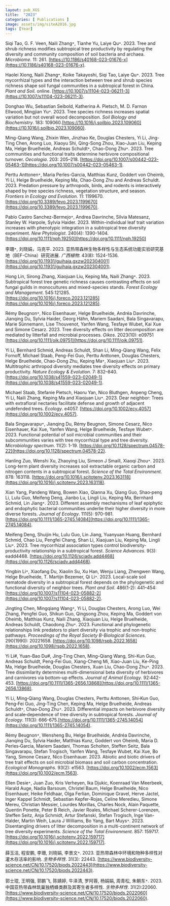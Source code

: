 ```yaml
---
layout: pub_XGS
title:  "2023"
categories: [ Publications ]
image: assets/img/siteA2016.jpg
tags: [Year]
---
```

Siqi Tao, G. F. Veen, Naili Zhang<code>&ast;</code>, Tianhe Yu, Laiye Qu<code>&ast;</code>. 2023. Tree and shrub richness modifies subtropical tree productivity by regulating the diversity and community composition of soil bacteria and archaea. *Microbiome*. 11: 261. [https://10.1186/s40168-023-01676-x](https://10.1186/s40168-023-01676-x).

Haolei Xiong, Naili Zhang<code>&ast;</code>, Koike Takayoshi, Siqi Tao, Laiye Qu<code>&ast;</code>. 2023. Tree mycorrhizal types and the interaction between tree and shrub species richness shape soil fungal communities in a subtropical forest in China. *Plant and Soil*. online. [https://10.1007/s11104-023-06211-3](https://10.1007/s11104-023-06211-3). 

Donghao Wu, Sebastian Seibold, Katherina A. Pietsch, M. D. Farnon Ellwood, Mingjian Yu<code>&ast;</code>. 2023. Tree species richness increases spatial variation but not overall wood decomposition. *Soil Biology and Biochemistry*. 183: 109060.[https://10.1016/j.soilbio.2023.109060](https://10.1016/j.soilbio.2023.109060).

Ming-Qiang Wang, Zhixin Wen, Jinzhao Ke, Douglas Chesters, Yi Li, Jing-Ting Chen, Arong Luo, Xiaoyu Shi, Qing-Song Zhou, Xiao-Juan Liu, Keping Ma, Helge Bruelheide, Andreas Schuldt<code>&ast;</code>, Chao-Dong Zhu<code>&ast;</code>. 2023. Tree communities and functional traits determine herbivore compositional turnover. *Oecologia*. 203: 205–218. [https://doi.org/10.1007/s00442-023-05463-1](https://doi.org/10.1007/s00442-023-05463-1). 

Perttu Anttonen<code>&ast;</code>, Maria Perles-Garcia, Matthias Kunz, Goddert von Oheimb, Yi Li, Helge Bruelheide, Keping Ma, Chao-Dong Zhu and Andreas Schuldt. 2023. Predation pressure by arthropods, birds, and rodents is interactively shaped by tree species richness, vegetation structure, and season. *Frontiers in Ecology and Evolution*. 11: 1199670. [https://doi.org/10.3389/fevo.2023.1199670](https://doi.org/10.3389/fevo.2023.1199670). 

Pablo Castro Sanchez-Bermejo<code>&ast;</code>, Andrea Davrinche, Silvia Matesanz, Stanley W. Harpole, Sylvia Haider. 2023. Within-individual leaf trait variation increases with phenotypic integration in a subtropical tree diversity experiment. *New Phytologist*. 240(4): 1390-1404. [https://doi.org/10.1111/nph.19250](https://doi.org/10.1111/nph.19250)

李珊<code>&ast;</code>, 刘晓娟，马克平. 2023. 亚热带森林生物多样性与生态系统功能实验研究基地（BEF-China）研究进展. *广西植物*. 43(8): 1524-1536. [https://doi.org/10.11931/guihaia.gxzw202304001](https://doi.org/10.11931/guihaia.gxzw202304001). 

Hong Lin, Sirong Zhang, Xiaojuan Liu, Keping Ma, Naili Zhang<code>&ast;</code>. 2023. Subtropical forest tree genetic richness causes contrasting effects on soil fungal guilds in monocultures and mixed-species stands. *Forest Ecology and Management*. 545:121285. [https://doi.org/10.1016/j.foreco.2023.121285](https://doi.org/10.1016/j.foreco.2023.121285).

Rémy Beugnon<code>&ast;</code>, Nico Eisenhauer, Helge Bruelheide, Andréa Davrinche, Jianqing Du, Sylvia Haider, Georg Hähn, Mariem Saadani, Bala Singavarapu, Marie Sünnemann, Lise Thouvenot, Yanfen Wang, Tesfaye Wubet, Kai Xue and Simone Cesarz. 2023. Tree diversity effects on litter decomposition are mediated by litterfall and microbial processes. *Oikos*. 2023(10): e09751 [https://doi.org/10.1111/oik.09751](https://doi.org/10.1111/oik.09751).

Yi Li, Bernhard Schmid, Andreas Schuldt, Shan Li, Ming-Qiang Wang, Felix Fornoff, Michael Staab, Peng-Fei Guo, Perttu Anttonen, Douglas Chesters, Helge Bruelheide, Chao-Dong Zhu, Keping Ma<code>&ast;</code>, Xiaojuan Liu<code>&ast;</code>. 2023. Multitrophic arthropod diversity mediates tree diversity effects on primary productivity. *Nature Ecology & Evolution*. 7: 832–840. [https://doi.org/10.1038/s41559-023-02049-1](https://doi.org/10.1038/s41559-023-02049-1). 

Michael Staab, Stefanie Pietsch, Haoru Yan, Nico Bluthgen, Anpeng Cheng, Yi Li, Naili Zhang, Keping Ma and Xiaojuan Liu<code>&ast;</code>. 2023. Dear neighbor: Trees with extrafloral nectaries facilitate defense and growth of adjacent undefended trees. *Ecology*. e4057. [https://doi.org/10.1002/ecy.4057](https://doi.org/10.1002/ecy.4057). 

Bala Singavarapu<code>&ast;</code>, Jianqing Du, Rémy Beugnon, Simone Cesarz, Nico Eisenhauer, Kai Xue, Yanfen Wang, Helge Bruelheide, Tesfaye Wubet<code>&ast;</code>. 2023. Functional potential of soil microbial communities and their subcommunities varies with tree mycorrhizal type and tree diversity. *Microbiology spectrum*. 11(2): 1-19. [https://doi.org/10.1128/spectrum.04578-22](https://doi.org/10.1128/spectrum.04578-22).

Hanling Zuo, Wenshi Xu, Zhaoying Liu, Simeon J Smaill, Xiaoqi Zhou<code>&ast;</code>. 2023. Long-term plant diversity increases soil extractable organic carbon and nitrogen contents in a subtropical forest. *Science of the Total Environment*. 878: 163118. [https://doi.org/10.1016/j.scitotenv.2023.163118](https://doi.org/10.1016/j.scitotenv.2023.163118).

Xian Yang, Pandeng Wang, Bowen Xiao, Qianna Xu, Qiang Guo, Shao‐peng Li, Lulu Guo, Meifeng Deng, Jianbo Lu, Lingli Liu, Keping Ma, Bernhard Schmid, Lin Jiang<code>&ast;</code>. 2023. Different assembly mechanisms of leaf epiphytic and endophytic bacterial communities underlie their higher diversity in more diverse forests. *Journal of Ecology*. 111(5): 970-981. [https://doi.org/10.1111/1365-2745.14084](https://doi.org/10.1111/1365-2745.14084).

Meifeng Deng, Shuijin Hu, Lulu Guo, Lin Jiang, Yuanyuan Huang, Bernhard Schmid, Chao Liu, Pengfei Chang, Shan Li, Xiaojuan Liu, Keping Ma, Lingli Liu<code>&ast;</code>. 2023. Tree mycorrhizal association types control biodiversity-productivity relationship in a subtropical forest. *Science Advances*. 9(3): eadd4468. [https://doi.org/10.1126/sciadv.add4468](https://doi.org/10.1126/sciadv.add4468). 

Yingbin Li<code>&ast;</code>, Xiaofang Du, Xiaolin Su, Xu Han, Wenju Liang, Zhengwen Wang, Helge Bruelheide, T. Martijn Bezemer, Qi Li<code>&ast;</code>. 2023. Local-scale soil nematode diversity in a subtropical forest depends on the phylogenetic and functional diversity of neighbor trees. *Plant and Soil*. 486(1-2): 441–454: [https://doi.org/10.1007/s11104-023-05882-2](https://doi.org/10.1007/s11104-023-05882-2).

Jingting Chen, Mingqiang Wang<code>&ast;</code>, Yi Li, Douglas Chesters, Arong Luo, Wei Zhang, Pengfei Guo, Shikun Guo, Qingsong Zhou, Keping Ma, Goddert von Oheimb, Matthias Kunz, Naili Zhang, Xiaojuan Liu, Helge Bruelheide, Andreas Schuldt, Chaodong Zhu<code>&ast;</code>. 2023. Functional and phylogenetic relationships link predators to plant diversity via trophic and non-trophic pathways. *Proceedings of the Royal Society B-Biological Sciences*. 290(1990): 20221658. [https://doi.org/10.1098/rspb.2022.1658](https://doi.org/10.1098/rspb.2022.1658). 

Yi Li#, Yuan-Bao Du#, Jing-Ting Chen, Ming-Qiang Wang, Shi-Kun Guo, Andreas Schuldt, Peng-Fei Guo, Xiang-Cheng Mi, Xiao-Juan Liu, Ke-Ping Ma, Helge Bruelheide, Douglas Chesters, Xuan Liu, Chao-Dong Zhu<code>&ast;</code>. 2023. Tree dissimilarity determines multi-dimensional beta diversity of herbivores and carnivores via bottom-up effects. *Journal of Animal Ecology*. 92:442-453. [https://doi.org/10.1111/1365-2656.13868](https://doi.org/10.1111/1365-2656.13868). 

Yi Li, Ming‐Qiang Wang, Douglas Chesters, Perttu Anttonen, Shi‐Kun Guo, Peng‐Fei Guo, Jing‐Ting Chen, Keping Ma, Helge Bruelheide, Andreas Schuldt<code>&ast;</code>, Chao‐Dong Zhu<code>&ast;</code>. 2023. Differential impacts on herbivore diversity and scale‐dependence of tree diversity in subtropical forests. *Journal of Ecology*. 111(3): 666-675.[https://doi.org/10.1111/1365-2745.14054](https://doi.org/10.1111/1365-2745.14054). 

Rémy Beugnon<code>&ast;</code>, Wensheng Bu, Helge Bruelheide, Andréa Davrinche, Jianqing Du, Sylvia Haider, Matthias Kunz, Goddert von Oheimb, Maria D. Perles‐Garcia, Mariem Saadani, Thomas Scholten, Steffen Seitz, Bala Singavarapu, Stefan Trogisch, Yanfen Wang, Tesfaye Wubet, Kai Xue, Bo Yang, Simone Cesarz, Nico Eisenhauer. 2023. Abiotic and biotic drivers of tree trait effects on soil microbial biomass and soil carbon concentration. *Ecological Monographs*. 93(2): e1563. [https://doi.org/10.1002/ecm.1563](https://doi.org/10.1002/ecm.1563). 

Ellen Desie<code>&ast;</code>, Juan Zuo, Kris Verheyen, Ika Djukic, Koenraad Van Meerbeek, Harald Auge, Nadia Barsoum, Christel Baum, Helge Bruelheide, Nico Eisenhauer, Heike Feldhaar, Olga Ferlian, Dominique Gravel, Herve Jactel, Inger Kappel Schmidt, Sebastian Kepfer-Rojas, Celine Meredieu, Simone Mereu, Christian Messier, Lourdes Morillas, Charles Nock, Alain Paquette, Quentin Ponette, Peter B Reich, Javier Roales, Michael Scherer-Lorenzen, Steffen Seitz, Anja Schmidt, Artur Stefanski, Stefan Trogisch, Inge Van-Halder, Martin Weih, Laura J Williams, Bo Yang, Bart Muys<code>&ast;</code>. 2023. Disentangling drivers of litter decomposition in a multi-continent network of tree diversity experiments. *Science of the Total Environment*. 857: 159717. [https://doi.org/10.1016/j.scitotenv.2022.159717](https://doi.org/10.1016/j.scitotenv.2022.159717). 

薛玉洁, 程安鹏, 李珊, 刘晓娟, 李景文<code>&ast;</code>. 2023. 亚热带森林中环境和物种多样性对灌木存活率的影响. *生物多样性*. 31(3): 22443. [https://www.biodiversity-science.net/CN/10.17520/biods.2022443](https://www.biodiversity-science.net/CN/10.17520/biods.2022443). 

郭士琨, 王明强, 郭鹏飞, 陈婧婷, 牛泽清, 罗阿蓉, 杨娟娟, 周青松, 朱朝东<code>&ast;</code>. 2023. 中国亚热带森林筑巢独栖蜂类群及其寄生者多样性. *生物多样性*. 31(2):22060. [https://www.biodiversity-science.net/CN/10.17520/biods.2022060](https://www.biodiversity-science.net/CN/10.17520/biods.2022060). 
